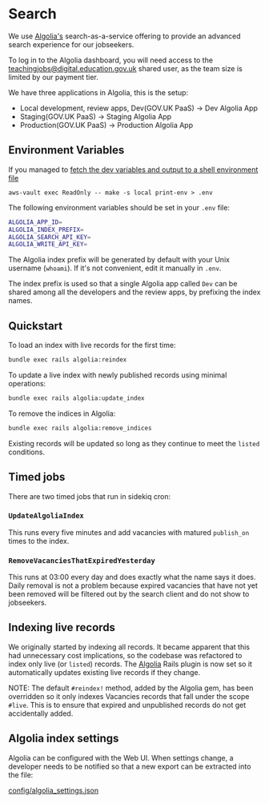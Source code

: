 # Search

We use [Algolia's](https://algolia.com) search-as-a-service offering to provide an advanced search experience for our jobseekers.

To log in to the Algolia dashboard, you will need access to the teachingjobs@digital.education.gov.uk shared user, as the team size is limited by our payment tier.

We have three applications in Algolia, this is the setup:

- Local development, review apps, Dev(GOV.UK PaaS) -> Dev Algolia App
- Staging(GOV.UK PaaS) -> Staging Algolia App
- Production(GOV.UK PaaS) -> Production Algolia App

## Environment Variables

If you managed to [fetch the dev variables and output to a shell environment file](https://github.com/DFE-Digital/teaching-vacancies#environment-variables)

```
aws-vault exec ReadOnly -- make -s local print-env > .env
```

The following environment variables should be set in your `.env` file:

```bash
ALGOLIA_APP_ID=
ALGOLIA_INDEX_PREFIX=
ALGOLIA_SEARCH_API_KEY=
ALGOLIA_WRITE_API_KEY=
```

The Algolia index prefix will be generated by default with your Unix username (`whoami`). If it's not convenient, edit it manually in `.env`.

The index prefix is used so that a single Algolia app called `Dev` can be shared among all the developers and the review apps, by prefixing the index names.

## Quickstart

To load an index with live records for the first time:

```bash
bundle exec rails algolia:reindex
```

To update a live index with newly published records using minimal operations:

```bash
bundle exec rails algolia:update_index
```

To remove the indices in Algolia:

```bash
bundle exec rails algolia:remove_indices
```

Existing records will be updated so long as they continue to meet the `listed` conditions.

## Timed jobs

There are two timed jobs that run in sidekiq cron:

### `UpdateAlgoliaIndex`

This runs every five minutes and add vacancies with matured `publish_on` times to the index.

### `RemoveVacanciesThatExpiredYesterday`

This runs at 03:00 every day and does exactly what the name says it does. Daily removal is not a problem because expired vacancies that have not yet been removed will be filtered out by the search client and do not show to jobseekers.

## Indexing live records

We originally started by indexing all records. It became apparent that this had unnecessary cost implications, so the
codebase was refactored to index only live (or `listed`) records. The [Algolia](https://algoliac.om) Rails plugin is
now set so it automatically updates existing live records if they change.

NOTE: The default `#reindex!` method, added by the Algolia gem, has been overridden so it only indexes Vacancies records
that fall under the scope `#live`. This is to ensure that expired and unpublished records do not get accidentally added.

## Algolia index settings

Algolia can be configured with the Web UI. When settings change, a developer needs to be notified so that a new export can be extracted into the file:

[config/algolia_settings.json](/config/algolia_settings.json)
